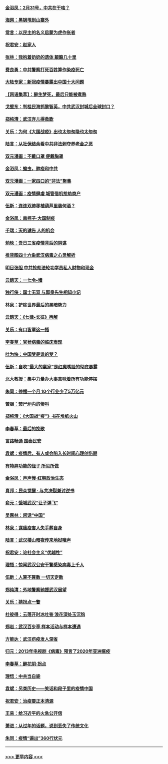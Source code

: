 #### [金浴凤：2月31号，中共在干啥？](../pages/nsc993/n11922706.md?t=03080503) 
#### [海网：黑锅甩到山寨外](../pages/nsc993/n11922688.md?t=03080503) 
#### [常言：以民主的名义启蒙为虎作伥者](../pages/nsc993/n11922217.md?t=03080503) 
#### [祝君安：赵家人](../pages/nsc993/n11922209.md?t=03080503) 
#### [张林：我抱着奶奶的遗体 颠簸几十里](../pages/nsc993/n11920945.md?t=03080503) 
#### [费良勇：中共警察打死百姓算作染疫死亡](../pages/nsc993/n11919264.md?t=03080503) 
#### [大陆专家：新冠疫情暴露出中国十大问题](../pages/nsc993/n11919187.md?t=03080503) 
#### [【网语集萃】：醉生梦死，最后只能被煮熟](../pages/nsc993/n11918994.md?t=03080503) 
#### [戈壁东：判桂民海抓黎智英，中共武汉封城后全球封口？](../pages/nsc993/n11917982.md?t=03080503) 
#### [郑纯清：武汉弃儿得救歌](../pages/nsc993/n11917881.md?t=03080503) 
#### [关乐：为何《大国战疫》出也太匆匆隐也太匆匆](../pages/nsc993/n11917792.md?t=03080503) 
#### [陆言：从社保结余看中共非法剥夺养老金之恶](../pages/nsc993/n11917084.md?t=03080503) 
#### [双元漫画：不戴口罩 便戴胸罩](../pages/nsc993/n11916447.md?t=03080503) 
#### [金浴凤：蝗虫，肺疫和中共](../pages/nsc993/n11916904.md?t=03080503) 
#### [双元漫画：一家四口的“非法”聚集](../pages/nsc993/n11916378.md?t=03080503) 
#### [双元漫画：疫情肆虐 城管借机抢劫商户](../pages/nsc993/n11916310.md?t=03080503) 
#### [伍新：连连双肺移植葫芦里装何酒？](../pages/nsc993/n11913667.md?t=03080503) 
#### [金浴凤：南柯子·大国制疫](../pages/nsc993/n11913657.md?t=03080503) 
#### [千瑞：天的谴告  人的机会](../pages/nsc993/n11913309.md?t=03080503) 
#### [勉映：吾日三省疫情背后的阴谋](../pages/nsc993/n11913079.md?t=03080503) 
#### [推背图四十六象武汉病毒之心灵解析](../pages/nsc993/n11911761.md?t=03080503) 
#### [明目张胆 中共抢劫法轮功学员私人财物和现金](../pages/nsc993/n11910262.md?t=03080503) 
#### [云鹤天：一七令▪墙](../pages/nsc993/n11910627.md?t=03080503) 
#### [独行侠：国士无双 与郭泉先生相知小记](../pages/nsc993/n11910613.md?t=03080503) 
#### [林泉：铲除世界最后的黑暗势力](../pages/nsc993/n11909320.md?t=03080503) 
#### [云鹤天：《七律▪长征》再解](../pages/nsc993/n11909327.md?t=03080503) 
#### [关乐：有口皆罩这一捂](../pages/nsc993/n11908393.md?t=03080503) 
#### [李春草：官状病毒的临床表现](../pages/nsc993/n11908339.md?t=03080503) 
#### [吐为快：中国梦是谁的梦？](../pages/nsc993/n11906564.md?t=03080503) 
#### [伍新：自吹“最大的赢家”是红魔嘴脸的彻底暴露](../pages/nsc993/n11906407.md?t=03080503) 
#### [北大教授：集中力量办大事意味着所有功能停摆](../pages/nsc993/n11904800.md?t=03080503) 
#### [朱同：停摆一个月 10个行业少了5万亿元](../pages/nsc993/n11904498.md?t=03080503) 
#### [苦胆：焚尸炉内的惨叫](../pages/nsc993/n11904479.md?t=03080503) 
#### [郑纯清：《大国战“疫”》书在堆纸火山](../pages/nsc993/n11904450.md?t=03080503) 
#### [李春草：最后的挽歌](../pages/nsc993/n11904441.md?t=03080503) 
#### [言路畅通 国泰民安](../pages/nsc993/n11904222.md?t=03080503) 
#### [袁斌：疫情后，有人或会陷入长时间心理创伤期](../pages/nsc993/n11901514.md?t=03080503) 
#### [有特异功能的侄子 所见所做](../pages/nsc993/n11901154.md?t=03080503) 
#### [金浴凤：声声慢‧红朝政治生态](../pages/nsc993/n11899553.md?t=03080503) 
#### [肖邦：民众觉醒 · 与共决裂兼讨逆书](../pages/nsc993/n11898435.md?t=03080503) 
#### [俞元：饿城武汉“让子弹飞”](../pages/nsc993/n11898344.md?t=03080503) 
#### [吴惠林：闲话“中国”](../pages/nsc993/n11898182.md?t=03080503) 
#### [林泉：谋瘟疫害人失手葬自身](../pages/nsc993/n11897892.md?t=03080503) 
#### [陆言：武汉楼山暗夜传来地狱嚎声](../pages/nsc993/n11897033.md?t=03080503) 
#### [祝君安：论社会主义“优越性”](../pages/nsc993/n11897005.md?t=03080503) 
#### [理悟：惊闻武汉公安干警感染病毒上千人](../pages/nsc993/n11896947.md?t=03080503) 
#### [伍新：人算不算数 一切天定数](../pages/nsc993/n11893372.md?t=03080503) 
#### [郑纯清：外地警察驰援武汉展望](../pages/nsc993/n11893115.md?t=03080503) 
#### [关乐：猜拐点一瞥](../pages/nsc993/n11893020.md?t=03080503) 
#### [杜彼得：云落开时冰吐鉴 浪花深处玉沉钩](../pages/nsc993/n11892107.md?t=03080503) 
#### [郑岩：武汉百步亭 样本活动与样本遭遇](../pages/nsc993/n11892310.md?t=03080503) 
#### [方能达：武汉疠疫发人深省](../pages/nsc993/n11891376.md?t=03080503) 
#### [归元：2013年电视剧《病毒》预言了2020年亚洲瘟疫](../pages/nsc993/n11891126.md?t=03080503) 
#### [李春草：醉花阴·拐点](../pages/nsc993/n11890567.md?t=03080503) 
#### [理悟：中共当自毙](../pages/nsc993/n11890559.md?t=03080503) 
#### [袁斌：另类历史——笑话和段子里的疫情中国](../pages/nsc993/n11889243.md?t=03080503) 
#### [祝君安：治疫要正本清源](../pages/nsc993/n11889085.md?t=03080503) 
#### [王易：给习近平的火急公开信](../pages/nsc993/n11888225.md?t=03080503) 
#### [萧进：从过年的话题，说到丢失了传统文化](../pages/nsc993/n11887732.md?t=03080503) 
#### [朱同：疫情“逼出”360行状元](../pages/nsc993/n11887678.md?t=03080503) 

----
#### [ >>> 更早内容 <<< ](../indexes/nsc993-earlier.md)
